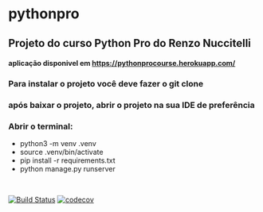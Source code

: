 # pythonpro

## Projeto do curso Python Pro do Renzo Nuccitelli
#### aplicação disponivel em https://pythonprocourse.herokuapp.com/

### Para instalar o projeto você deve fazer o git clone 

### após baixar o projeto, abrir o projeto na sua IDE de preferência

### Abrir o terminal:
* python3 -m venv .venv
* source .venv/bin/activate
* pip install -r requirements.txt
* python manage.py runserver
<br>

[![Build Status](https://app.travis-ci.com/pedrokasak/pythonpro.svg?token=xktmnEyZWoKd5RxeaEAZ&branch=master)](https://app.travis-ci.com/pedrokasak/pythonpro)
[![codecov](https://codecov.io/gh/pedrokasak/pythonpro/branch/master/graph/badge.svg?token=UDFAT8P3DR)](https://codecov.io/gh/pedrokasak/pythonpro)
